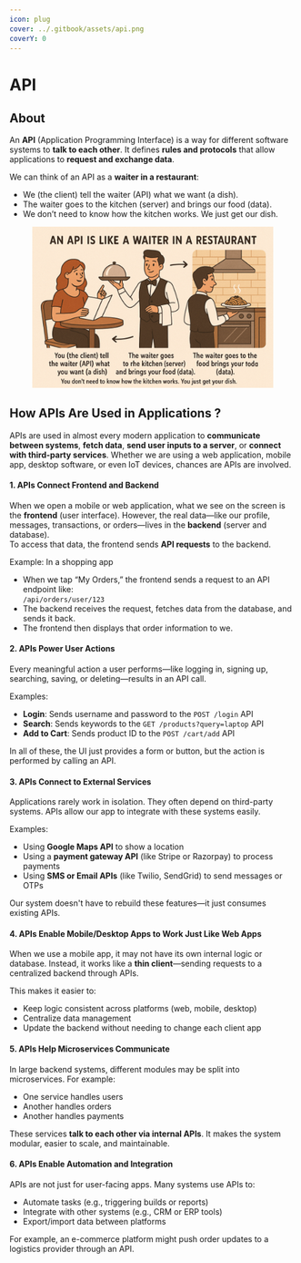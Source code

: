 ```yaml
---
icon: plug
cover: ../.gitbook/assets/api.png
coverY: 0
---
```


# API

## About

An **API** (Application Programming Interface) is a way for different software systems to **talk to each other**. It defines **rules and protocols** that allow applications to **request and exchange data**.

We can think of an API as a **waiter in a restaurant**:

* We (the client) tell the waiter (API) what we want (a dish).
* The waiter goes to the kitchen (server) and brings our food (data).
* We don’t need to know how the kitchen works. We just get our dish.

<figure><img src="../.gitbook/assets/api-1.png" alt="" width="563"><figcaption></figcaption></figure>

## How APIs Are Used in Applications ?

APIs are used in almost every modern application to **communicate between systems**, **fetch data**, **send user inputs to a server**, or **connect with third-party services**. Whether we are using a web application, mobile app, desktop software, or even IoT devices, chances are APIs are involved.

#### 1. APIs Connect Frontend and Backend

When we open a mobile or web application, what we see on the screen is the **frontend** (user interface). However, the real data—like our profile, messages, transactions, or orders—lives in the **backend** (server and database).\
To access that data, the frontend sends **API requests** to the backend.

Example: In a shopping app

* When we tap “My Orders,” the frontend sends a request to an API endpoint like:\
  `/api/orders/user/123`
* The backend receives the request, fetches data from the database, and sends it back.
* The frontend then displays that order information to we.

#### 2. APIs Power User Actions

Every meaningful action a user performs—like logging in, signing up, searching, saving, or deleting—results in an API call.

Examples:

* **Login**: Sends username and password to the `POST /login` API
* **Search**: Sends keywords to the `GET /products?query=laptop` API
* **Add to Cart**: Sends product ID to the `POST /cart/add` API

In all of these, the UI just provides a form or button, but the action is performed by calling an API.

#### 3. APIs Connect to External Services

Applications rarely work in isolation. They often depend on third-party systems. APIs allow our app to integrate with these systems easily.

Examples:

* Using **Google Maps API** to show a location
* Using a **payment gateway API** (like Stripe or Razorpay) to process payments
* Using **SMS or Email APIs** (like Twilio, SendGrid) to send messages or OTPs

Our system doesn't have to rebuild these features—it just consumes existing APIs.

#### 4. APIs Enable Mobile/Desktop Apps to Work Just Like Web Apps

When we use a mobile app, it may not have its own internal logic or database. Instead, it works like a **thin client**—sending requests to a centralized backend through APIs.

This makes it easier to:

* Keep logic consistent across platforms (web, mobile, desktop)
* Centralize data management
* Update the backend without needing to change each client app

#### 5. APIs Help Microservices Communicate

In large backend systems, different modules may be split into microservices. For example:

* One service handles users
* Another handles orders
* Another handles payments

These services **talk to each other via internal APIs**. It makes the system modular, easier to scale, and maintainable.

#### 6. APIs Enable Automation and Integration

APIs are not just for user-facing apps. Many systems use APIs to:

* Automate tasks (e.g., triggering builds or reports)
* Integrate with other systems (e.g., CRM or ERP tools)
* Export/import data between platforms

For example, an e-commerce platform might push order updates to a logistics provider through an API.



